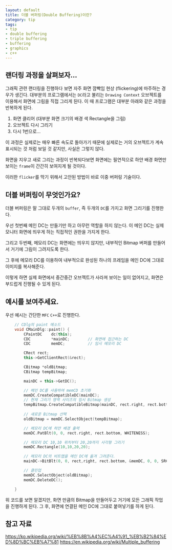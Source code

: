```yaml
---
layout: default
title: 더블 버퍼링(Double Buffering)이란?
category: tip
tags:
- tip
- double buffering
- triple buffering
- buffering
- graphics
- c++
---
```


## 랜더링 과정을 살펴보자...
그래픽 관련 랜더링을 진행하다 보면 자주 화면 깜빡임 현상 (flickering)에 마주하는 경우가 생긴다. 대부분의 프로그램에서는 `DC`라고 불리는 `Drawing Context` 오브젝트를 이용해서 화면에 그림을 직접 그리게 된다. 이 때 프로그램은 대부분 아래와 같은 과정을 반복하게 된다.

1. 화면 클리어 (대부분 화면 크기의 배경 색 Rectangle을 그림)
2. 오브젝트 다시 그리기
3. 다시 1번으로...

이 과정은 실제로는 매우 빠른 속도로 돌아가기 때문에 실제로는 거의 오브젝트가 계속 표시되는 것 처럼 보일 것 같지만, 사실은 그렇지 않다.

화면을 지우고 새로 그리는 과정이 반복되다보면 화면에는 필연적으로 하얀 배경 화면만 보이는 `frame`이 간간히 보여지게 될 것이다.

이러한 `flicker`를 막기 위해서 고안된 방법이 바로 이중 버퍼링 기술이다.

## 더블 버퍼링이 무엇인가요?
더블 버퍼링은 말 그대로 두개의 `buffer`, 즉 두개의 `DC`를 가지고 화면 그리기를 진행한다.

우선 첫번째 메인 DC는 만들기만 하고 아무런 역할을 하지 않는다. 이 메인 DC는 실제 모니터 화면에 띄우게 하는 직접적인 권한을 가지게 한다.

그리고 두번째, 메모리 DC는 화면에는 띄우지 않지만, 내부적인 Bitmap 버퍼를 만들어서 거기에 그림이 그려지도록 한다.

그 후에 메모리 DC를 이용하여 내부적으로 완성된 하나의 프레임을 메인 DC에 그대로 이미지를 복사해준다.

이렇게 하면 실제 화면에서 중간중간 오브젝트가 사라져 보이는 일이 없어지고, 화면은 부드럽게 진행될 수 있게 된다.

## 예시를 보여주세요.
우선 예시는 간단한 `MFC` `C++`로 진행한다.
```C++
    // CDlg의 paint 메소드
    void CMainDlg::paint() {
        CPaintDC    dc(this);  
        CDC         *mainDC;        // 화면에 접근하는 DC
        CDC         memDC;          // 임시 메모리 DC

        CRect rect;
        this->GetClientRect(&rect);

        CBitmap *oldBitmap;
        CBitmap tempBitmap;

        mainDC = this->GetDC();

        // 메인 DC를 사용하여 memCD 초기화
        memDC.CreateCompatibleDC(mainDC);
        // 현재 그리기 영역 사이즈의 임시 Bitmap 생성
        tempBitmap.CreateCompatibleBitmap(mainDC, rect.right, rect.bottom);
        
        // 새로운 Bitmap 선택
        oldBitmap = memDC.SelectObject(tempBitmap);

        // 메모리 DC에 하얀 배경 출력
        memDC.PatBlt(0, 0, rect.right, rect.bottom, WHITENESS);

        // 메모리 DC 10,10 위치부터 20,20까지 사각형 그리기
        memDC.Rectangle(10,10,20,20);

        // 메모리 DC의 비트맵을 메인 DC에 옮겨 그려준다.
        mainDC->BitBlt(0, 0, rect,right, rect.bottom, &memDC, 0, 0, SRCCOPY);

        // 클린업
        memDC.SelectObject(oldBitmap);
        memDC.DeleteDC();

    }
```
위 코드를 보면 알겠지만, 화면 만큼의 Bitmap을 만들어두고 거기에 모든 그래픽 작업을 진행하게 된다. 그 후, 화면에 연결된 메인 DC에 그대로 붙여넣기를 하게 된다.

## 참고 자료
<https://ko.wikipedia.org/wiki/%EB%8B%A4%EC%A4%91_%EB%B2%84%ED%8D%BC%EB%A7%81>
<https://en.wikipedia.org/wiki/Multiple_buffering>



